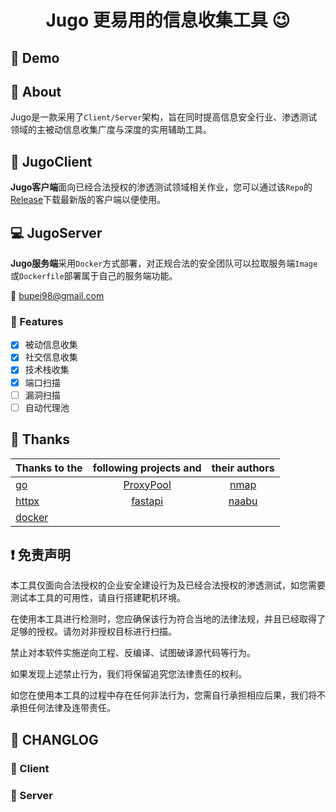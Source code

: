 <h1 align="center">Jugo 更易用的信息收集工具 😉</h1>

## :dizzy: Demo


## :flashlight: About
Jugo是一款采用了`Client/Server`架构，旨在同时提高信息安全行业、渗透测试领域的主被动信息收集广度与深度的实用辅助工具。

## :electric_plug: JugoClient
**Jugo客户端**面向已经合法授权的渗透测试领域相关作业，您可以通过该`Repo`的[Release](https://github.com/bupei98/Jugo/releases)下载最新版的客户端以便使用。


## :computer:	JugoServer
**Jugo服务端**采用`Docker`方式部署，对正规合法的安全团队可以拉取服务端`Image`或`Dockerfile`部署属于自己的服务端功能。

:email:	bupei98@gmail.com

### :round_pushpin: Features
- [x] 被动信息收集
- [x] 社交信息收集
- [x] 技术栈收集
- [x] 端口扫描
- [ ] 漏洞扫描
- [ ] 自动代理池

## :100: Thanks

|Thanks to the| following projects and |their authors|
| :---        |    :----:   |     :----:    |
| [go](https://github.com/golang/go)      | [ProxyPool](https://github.com/henson/ProxyPool)       | [nmap](https://github.com/nmap/nmap)   ||
| [httpx](https://github.com/projectdiscovery/httpx)   | [fastapi](https://github.com/tiangolo/fastapi)        | [naabu](https://github.com/projectdiscovery/naabu)      ||
|[docker](https://github.com/docker)||||


## :exclamation: 免责声明
本工具仅面向合法授权的企业安全建设行为及已经合法授权的渗透测试，如您需要测试本工具的可用性，请自行搭建靶机环境。

在使用本工具进行检测时，您应确保该行为符合当地的法律法规，并且已经取得了足够的授权。请勿对非授权目标进行扫描。

禁止对本软件实施逆向工程、反编译、试图破译源代码等行为。

如果发现上述禁止行为，我们将保留追究您法律责任的权利。

如您在使用本工具的过程中存在任何非法行为，您需自行承担相应后果，我们将不承担任何法律及连带责任。


## :date:	CHANGLOG
### :blue_book:	Client



### :green_book: Server
